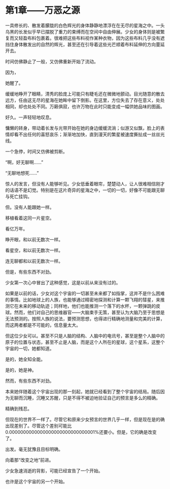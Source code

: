# 第1章——万恶之源

一具修长的、散发着朦胧的白色辉光的身体静静地漂浮在在无尽的星海之中。一头乌黑的长发似乎早已摆脱了重力的束缚而在空间中自由伸展。少女的身体则是被繁复而又轻盈布料包裹着。很难把这些布料视作某种衣物，因为这些布料几乎没有遮挡住身体散发出的自然的辉光，甚至还在引导着这些光芒顺着布料延伸的方向蔓延开去。

时间仿佛静止了一般，又仿佛重新开始了流动。

因为，

她醒了。

缓缓地睁开了眼睛，清秀的脸庞上可能只有睫毛还在微微地颤动。目光随意的散去远方，任由这无尽的星海在她眸中留下倒影。在这里，方位失去了存在意义，处处相同，却也处处不同。万籁俱寂，也许万物在此时只能变成一幅供她品味的图画。

好久。一声轻轻地叹息。

慵懒的转身，带动着长发与光带开始在她的身边缓缓流淌；似游又似飘，脸上的表情却看不出任何的喜怒哀乐；渐渐地加快，直到漫天的繁星被速度撕扯成一丝丝光线。

一个急停，时间又仿佛被剪断。

“啊，好无聊啊……”

“无聊地想死……”

惊人的发言，但没有人能够听见。少女低垂着眼帘，楚楚动人，让人很难相信刚才的话语不是幻觉。特别是在这片奇异的星海之中，一切的一切，好像不可能跟无聊与死亡挂钩。

但。没有人能跟她一样。

移植看着这同一片星空。

看亿万年。

睁开眼，和以前无数次一样。

看星空，和以前无数次一样。

连无聊都和以前无数次一样。

但是，有些东西不对劲。

少女第一次心中冒出了这种感觉，这是以前从来没有过的。

如果是以前的话，少女对这个宇宙的一切甚至未来都了如指掌，这并不是什么困难的事情。比如地球上的人族，也能够通过精密地探测和计算一颗飞翔的彗星，来推测它在未来的移动轨迹；同样地，他们也能推测一个落下的水杯，一颗弹跳的皮球。然而，他们对自己的思维器官——大脑束手无策，甚至认为大脑乃至于思想是无法预测的。按照人族的说法，要预测思想，也得进行精确地测量和完美的计算，而这两者都是不可能的，信息量太大。

但这位少女可以。甚至不只是人脑的结构、人脑中的电讯号，甚至是整个人脑中的原子的位置与状态，甚至不止是人脑，而是这个人所在的星球，这个星系，这整个宇宙的一切，她都知道。

是的，她全知全能。

是的，她是神。

然而，有些东西不对劲。

本来她伴随着这个宇宙出现的那一刻起，她就已经看到了整个宇宙的结局。随后因为无聊而沉睡，沉睡又苏醒，只是不得不被迫地验证自己的预言是多么的精确。

精确到残忍。

但现在的世界不一样了。尽管它和原来少女预言的世界几乎一样，但是现在是的确出现差别了。尽管这个差别可能比0.0000000000000000000000000000001%还要小。但是，它的确是改变了。

出发。毫无犹豫且目标明确。

向着那“改变之地”前进。

少女急速消逝的背影，可能已经宣告了一个开始。

也许是这个宇宙的另一个开始。

